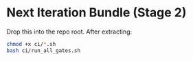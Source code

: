 # Next Iteration Bundle (Stage 2)
Drop this into the repo root. After extracting:
```bash
chmod +x ci/*.sh
bash ci/run_all_gates.sh
```
